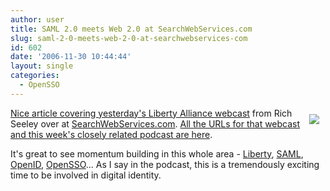 ```yaml
---
author: user
title: SAML 2.0 meets Web 2.0 at SearchWebServices.com
slug: saml-2-0-meets-web-2-0-at-searchwebservices-com
id: 602
date: '2006-11-30 10:44:44'
layout: single
categories:
  - OpenSSO
---
```


[<span style="margin: 10px; float: right;">![](http://media.techtarget.com/searchWebServices/images/header_logo.gif)</span>](http://searchwebservices.techtarget.com/originalContent/0,289142,sid26_gci1232137,00.html)

[Nice article covering yesterday's Liberty Alliance webcast](http://searchwebservices.techtarget.com/originalContent/0,289142,sid26_gci1232137,00.html) from Rich Seeley over at [SearchWebServices.com](http://searchwebservices.techtarget.com/). [All the URLs for that webcast and this week's closely related podcast are here](http://blogs.sun.com/superpat/entry/podcasting_and_webcasting).

It's great to see momentum building in this whole area - [Liberty](http://projectliberty.org/), [SAML](http://www.oasis-open.org/committees/tc_home.php?wg_abbrev=security#samlv20), [OpenID](http://openid.net/), [OpenSSO](https://opensso.dev.java.net/)... As I say in the podcast, this is a tremendously exciting time to be involved in digital identity.